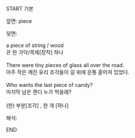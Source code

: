 START
기본

앞면:
piece


뒷면:
<div>a piece of string / wood </div><div>끈 한 가닥/목재[장작] 하나</div><div><br></div><div><div>There were tiny pieces of glass all over the road. </div><div>아주 작은 깨진 유리 조각들이 길 위에 온통 흩어져 있었다.</div></div><div><br></div><div><div>Who wants the last piece of candy? </div><div><div>마지막 남은 캔디 누가 먹을래?</div></div></div><div><br></div><div>(한) 부분[조각] , 한 개 [하나]</div>


해석:
<!--ID: 1746614454430-->
END